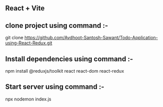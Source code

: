 ## React + Vite

## clone project using command :- 
git clone https://github.com/Avdhoot-Santosh-Sawant/Todo-Application-using-React-Redux.git

## Install dependencies using command :- 

npm install @reduxjs/toolkit react react-dom react-redux


## Start server using command :-
npx nodemon index.js
